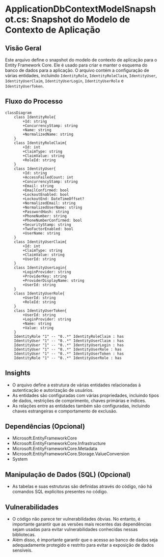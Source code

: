 # ApplicationDbContextModelSnapshot.cs: Snapshot do Modelo de Contexto de Aplicação

## Visão Geral
Este arquivo define o snapshot do modelo de contexto de aplicação para o Entity Framework Core. Ele é usado para criar e manter o esquema do banco de dados para a aplicação. O arquivo contém a configuração de várias entidades, incluindo `IdentityRole`, `IdentityRoleClaim`, `IdentityUser`, `IdentityUserClaim`, `IdentityUserLogin`, `IdentityUserRole` e `IdentityUserToken`.

## Fluxo do Processo
```mermaid
classDiagram
    class IdentityRole{
        +Id: string
        +ConcurrencyStamp: string
        +Name: string
        +NormalizedName: string
    }
    class IdentityRoleClaim{
        +Id: int
        +ClaimType: string
        +ClaimValue: string
        +RoleId: string
    }
    class IdentityUser{
        +Id: string
        +AccessFailedCount: int
        +ConcurrencyStamp: string
        +Email: string
        +EmailConfirmed: bool
        +LockoutEnabled: bool
        +LockoutEnd: DateTimeOffset?
        +NormalizedEmail: string
        +NormalizedUserName: string
        +PasswordHash: string
        +PhoneNumber: string
        +PhoneNumberConfirmed: bool
        +SecurityStamp: string
        +TwoFactorEnabled: bool
        +UserName: string
    }
    class IdentityUserClaim{
        +Id: int
        +ClaimType: string
        +ClaimValue: string
        +UserId: string
    }
    class IdentityUserLogin{
        +LoginProvider: string
        +ProviderKey: string
        +ProviderDisplayName: string
        +UserId: string
    }
    class IdentityUserRole{
        +UserId: string
        +RoleId: string
    }
    class IdentityUserToken{
        +UserId: string
        +LoginProvider: string
        +Name: string
        +Value: string
    }
    IdentityRole "1" -- "0..*" IdentityRoleClaim : has
    IdentityUser "1" -- "0..*" IdentityUserClaim : has
    IdentityUser "1" -- "0..*" IdentityUserLogin : has
    IdentityUser "1" -- "0..*" IdentityUserRole : has
    IdentityUser "1" -- "0..*" IdentityUserToken : has
    IdentityRole "1" -- "0..*" IdentityUserRole : has
```

## Insights
- O arquivo define a estrutura de várias entidades relacionadas à autenticação e autorização de usuários.
- As entidades são configuradas com várias propriedades, incluindo tipos de dados, restrições de comprimento, chaves primárias e índices.
- As relações entre as entidades também são configuradas, incluindo chaves estrangeiras e comportamento de exclusão.

## Dependências (Opcional)
- Microsoft.EntityFrameworkCore
- Microsoft.EntityFrameworkCore.Infrastructure
- Microsoft.EntityFrameworkCore.Metadata
- Microsoft.EntityFrameworkCore.Storage.ValueConversion
- System

## Manipulação de Dados (SQL) (Opcional)
- As tabelas e suas estruturas são definidas através do código, não há comandos SQL explícitos presentes no código.

## Vulnerabilidades
- O código não parece ter vulnerabilidades óbvias. No entanto, é importante garantir que as versões mais recentes das dependências sejam usadas para evitar vulnerabilidades conhecidas nessas bibliotecas.
- Além disso, é importante garantir que o acesso ao banco de dados seja adequadamente protegido e restrito para evitar a exposição de dados sensíveis.